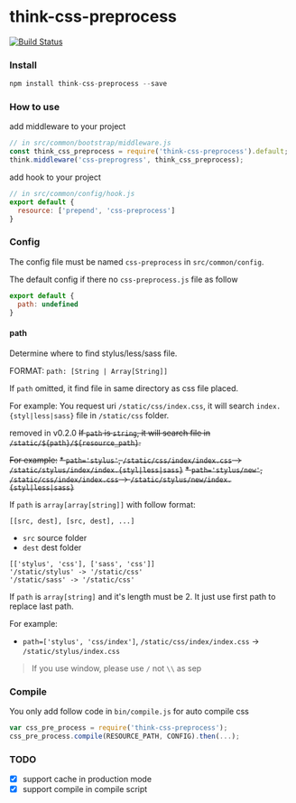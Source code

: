 # think-css-preprocess

[![Build Status](https://travis-ci.org/XGHeaven/think-css-preprocess.svg?branch=master)](https://travis-ci.org/XGHeaven/think-css-preprocess)

### Install

```javascript
npm install think-css-preprocess --save
```

### How to use

add middleware to your project

```javascript
// in src/common/bootstrap/middleware.js
const think_css_preprocess = require('think-css-preprocess').default;
think.middleware('css-preprogress', think_css_preprocess);
```

add hook to your project

```javascript
// in src/common/config/hook.js
export default {
  resource: ['prepend', 'css-preprocess']
}
```

### Config

The config file must be named `css-preprocess` in `src/common/config`.

The default config if there no `css-preprocess.js` file as follow

```javascript
export default {
  path: undefined
}
```

#### path

Determine where to find stylus/less/sass file.

FORMAT: `path: [String | Array[String]]`

If `path` omitted, it find file in same directory as css file placed.

For example: You request uri `/static/css/index.css`, it will search `index.{styl|less|sass}` file in `/static/css` folder.

removed in v0.2.0
~~If `path` is `string`, it will search file in `/static/${path}/${resource_path}`.~~

~~For example:~~
~~* `path='stylus'`, `/static/css/index/index.css` -> `/static/stylus/index/index.{styl|less|sass}`~~
~~* `path='stylus/new'`, `/static/css/index/index.css` -> `/static/stylus/new/index.{styl|less|sass}`~~

If `path` is `array[array[string]]` with follow format:

```
[[src, dest], [src, dest], ...]
```

* `src` source folder
* `dest` dest folder

```
[['stylus', 'css'], ['sass', 'css']]
'/static/stylus' -> '/static/css'
'/static/sass' -> '/static/css'
```

If `path` is `array[string]` and it's length must be 2. It just use first path to replace last path.

For example:
* `path=['stylus', 'css/index']`, `/static/css/index/index.css` -> `/static/stylus/index.css`

> If you use window, please use `/` not `\\` as sep

### Compile

You only add follow code in `bin/compile.js` for auto compile css

```js
var css_pre_process = require('think-css-preprocess');
css_pre_process.compile(RESOURCE_PATH, CONFIG).then(...);
```

### TODO
* [x] support cache in production mode
* [x] support compile in compile script
